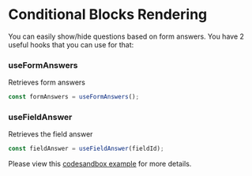 # Conditional Blocks Rendering
You can easily show/hide questions based on form answers. 
You have 2 useful hooks that you can use for that:

### useFormAnswers

Retrieves form answers
```js
const formAnswers = useFormAnswers();
```

### useFieldAnswer

Retrieves the field answer
```js
const fieldAnswer = useFieldAnswer(fieldId);
```

Please view this [codesandbox example](https://codesandbox.io/s/quill-forms-conditional-blocks-rendering-0r9x2e) for more details.
